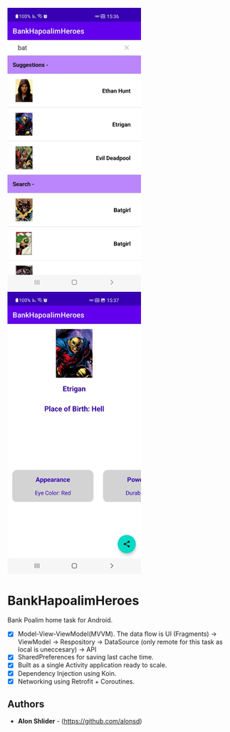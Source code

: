 <img src="https://github.com/alonsd/BankHapoalimHeroes/blob/main/main_screen.jpeg" width="300"/> <img src="https://github.com/alonsd/BankHapoalimHeroes/blob/main/hero_details_screen.jpeg" width="300"/> 

# BankHapoalimHeroes

Bank Poalim home task for Android. 
 
- [x] Model-View-ViewModel(MVVM). The data flow is UI (Fragments) -> ViewModel -> Respository -> DataSource (only remote for this task as local is uneccesary) -> API
- [x] SharedPreferences for saving last cache time. 
- [x] Built as a single Activity application ready to scale. 
- [x] Dependency Injection using Koin.
- [x] Networking using Retrofit + Coroutines.

## Authors

* **Alon Shlider** - (https://github.com/alonsd)
